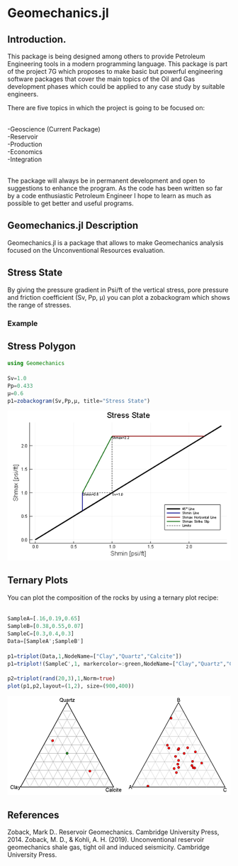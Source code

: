 # Geomechanics.jl


## Introduction.
This package is being designed among others to provide Petroleum Engineering tools in a modern programming language. This package is part of the project 7G which  proposes to make basic but powerful engineering software packages that cover the main topics of the Oil and Gas development phases which could be applied to any case study by suitable engineers.

There are five topics in which the project is going to be focused on:

<br>-Geoscience (Current Package)
<br>-Reservoir
<br>-Production
<br>-Economics
<br>-Integration

<br> The package will always be in permanent development and open to suggestions to enhance the program. As the code has been written so far by a code enthusiastic Petroleum Engineer I hope to learn as much as possible to get better and useful programs.

## Geomechanics.jl Description

Geomechanics.jl is a package that allows to make Geomechanics analysis focused on the Unconventional Resources evaluation.

## Stress State

By giving the pressure gradient in Psi/ft of the vertical stress, pore pressure and friction coefficient (Sv, Pp, μ) you can plot a zobackogram which shows the range of stresses.

### Example


## Stress Polygon
```julia
using Geomechanics

Sv=1.0
Pp=0.433
μ=0.6
p1=zobackogram(Sv,Pp,μ, title="Stress State")
```
<img src="Geomechanics_EQ1.PNG"><br>


## Ternary Plots

You can plot the composition of the rocks by using a ternary plot recipe:

```julia

SampleA=[.16,0.19,0.65]
SampleB=[0.38,0.55,0.07]
SampleC=[0.3,0.4,0.3]
Data=[SampleA';SampleB']

p1=triplot(Data,1,NodeName=["Clay","Quartz","Calcite"])
p1=triplot!(SampleC',1, markercolor=:green,NodeName=["Clay","Quartz","Calcite"])

p2=triplot(rand(20,3),1,Norm=true)
plot(p1,p2,layout=(1,2), size=(900,400))
```
<img src="Geomechanics_EQ2.PNG"><br>


## References

Zoback, Mark D.. Reservoir Geomechanics. Cambridge University Press, 2014.
Zoback, M. D., & Kohli, A. H. (2019). Unconventional reservoir geomechanics shale gas, tight oil and induced seismicity. Cambridge University Press.
